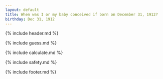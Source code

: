 ```yaml
---
layout: default
title: When was I or my baby conceived if born on December 31, 1912?
birthday: Dec 31, 1912
---
```


{% include header.md %}

{% include guess.md %}

{% include calculate.md %}

{% include safety.md %}

{% include footer.md %}



